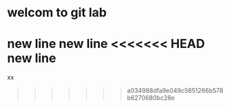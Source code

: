# welcom to git lab
new line 
new line
<<<<<<< HEAD
new line
=======
xx
>>>>>>> a034988dfa9e049c5851266b578b6270680bc28e
